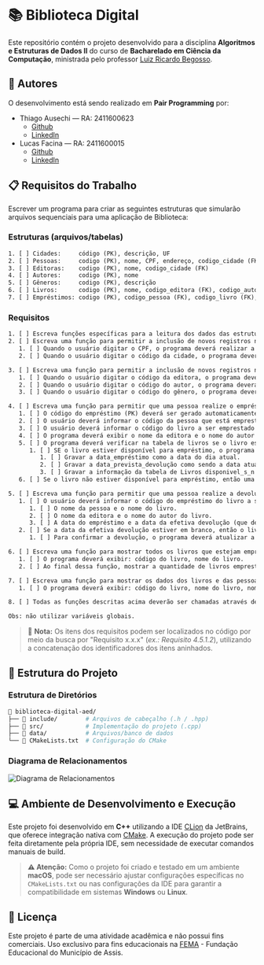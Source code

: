 # 📚 Biblioteca Digital

Este repositório contém o projeto desenvolvido para a disciplina **Algoritmos e Estruturas de Dados II** do curso de **Bacharelado em Ciência da Computação**, ministrada pelo professor [Luiz Ricardo Begosso](https://www.escavador.com/sobre/3201843/luiz-ricardo-begosso).

## 👥 Autores

O desenvolvimento está sendo realizado em **Pair Programming** por:

- Thiago Ausechi — RA: 2411600623
  - [Github](https://github.com/thiagoausechi)
  - [LinkedIn](https://www.linkedin.com/in/thiagoausechi/)
- Lucas Facina — RA: 2411600015
  - [Github](https://github.com/lucasfacina)
  - [LinkedIn](https://www.linkedin.com/in/lucasfacina/)

## 📋 Requisitos do Trabalho

Escrever um programa para criar as seguintes estruturas que simularão arquivos sequenciais para uma aplicação de Biblioteca:

### Estruturas (arquivos/tabelas)

```txt
1. [ ] Cidades:     código (PK), descrição, UF
2. [ ] Pessoas:     codigo (PK), nome, CPF, endereço, codigo_cidade (FK)
3. [ ] Editoras:    codigo (PK), nome, codigo_cidade (FK)
4. [ ] Autores:     codigo (PK), nome
5. [ ] Gêneros:     codigo (PK), descrição
6. [ ] Livros:      codigo (PK), nome, codigo_editora (FK), codigo_autor (FK), codigo_genero (FK), disponível_s_n
7. [ ] Empréstimos: codigo (PK), codigo_pessoa (FK), codigo_livro (FK), data_empréstimo, data_prevista_devolução, data_efetiva_devolução
```

### Requisitos

```txt
1. [ ] Escreva funções específicas para a leitura dos dados das estruturas.
2. [ ] Escreva uma função para permitir a inclusão de novos registros na tabela de pessoas.
   1. [ ] Quando o usuário digitar o CPF, o programa deverá realizar a validação do CPF.
   2. [ ] Quando o usuário digitar o código da cidade, o programa deverá buscar este código na tabela de cidades e exibir a descrição e UF da cidade.

3. [ ] Escreva uma função para permitir a inclusão de novos registros na tabela de livros.
   1. [ ] Quando o usuário digitar o código da editora, o programa deverá buscar este código na tabela de editoras e exibir o nome da editora.
   2. [ ] Quando o usuário digitar o código do autor, o programa deverá buscar este código na tabela de autores e exibir o nome do autor.
   3. [ ] Quando o usuário digitar o código do gênero, o programa deverá buscar este código na tabela de gêneros e exibir a descrição.

4. [ ] Escreva uma função para permitir que uma pessoa realize o empréstimo de um livro, cujas informações serão gravadas na tabela Empréstimos.
   1. [ ] O código do empréstimo (PK) deverá ser gerado automaticamente e sequencialmente a partir do último registro cadastrado.
   2. [ ] O usuário deverá informar o código da pessoa que está emprestando o livro e o programa deverá buscar este código na tabela de pessoas e exibi o nome da pessoa e o nome da sua cidade.
   3. [ ] O usuário deverá informar o código do livro a ser emprestado e o programa deverá buscar este código na tabela de livros e exibir o nome do livro.
   4. [ ] O programa deverá exibir o nome da editora e o nome do autor do livro.
   5. [ ] O programa deverá verificar na tabela de livros se o livro está disponível para empréstimo (disponivel_s_n = "S").
      1. [ ] SE o livro estiver disponível para empréstimo, o programa deverá:
         1. [ ] Gravar a data_empréstimo como a data do dia atual.
         2. [ ] Gravar a data_prevista_devolução como sendo a data atual mais sete dias.
         3. [ ] Gravar a informação da tabela de Livros disponivel_s_n = "N"
   6. [ ] Se o livro não estiver disponível para empréstimo, então uma mensagem deverá ser mostrado ao usuário e o empréstimo não será realizado.

5. [ ] Escreva uma função para permitir que uma pessoa realize a devolução de um livro.
   1. [ ] O usuário deverá informar o código do empréstimo do livro a ser devolvido e o programa deverá buscar este código na tabela de Empréstimos e exibir:
      1. [ ] O nome da pessoa e o nome do livro.
      2. [ ] O nome da editora e o nome do autor do livro.
      3. [ ] A data do empréstimo e a data da efetiva devolução (que deverá ser a data do dia atual).
   2. [ ] Se a data da efetiva devolução estiver em branco, então o livro ainda não foi devolvido e poderá ser devolvido neste momento.
      1. [ ] Para confirmar a devolução, o programa deverá atualizar a data da efetiva devolução com a data atual e atualizar o atributo da tabela de Livros disponivel_s_n = "S".

6. [ ] Escreva uma função para mostrar todos os livros que estejam emprestados, verificando a tabela de Livros: disponível_s_n = "N".
   1. [ ] O programa deverá exibir: código do livro, nome do livro.
   2. [ ] Ao final dessa função, mostrar a quantidade de livros emprestados e a quantidade de livros disponíveis para empréstimo.

7. [ ] Escreva uma função para mostrar os dados dos livros e das pessoas que estejam com a devolução em atraso (data_prevista_devolução < data atual).
   1. [ ] O programa deverá exibir: código do livro, nome do livro, nome da editora, nome do autor, data prevista da devolução, quantidade de dias em atraso.

8. [ ] Todas as funções descritas acima deverão ser chamadas através de um menu de opções que será chamado a partir da função main().

Obs: não utilizar variáveis globais.
```

> 📝 **Nota:** Os itens dos requisitos podem ser localizados no código por meio da busca por "Requisito x.x.x" (_ex.: Requisito 4.5.1.2_), utilizando a concatenação dos identificadores dos itens aninhados.

## 📁 Estrutura do Projeto

### Estrutura de Diretórios

```bash
📁 biblioteca-digital-aed/
├── 📁 include/        # Arquivos de cabeçalho (.h / .hpp)
├── 📁 src/            # Implementação do projeto (.cpp)
├── 📁 data/           # Arquivos/banco de dados
└── 📄 CMakeLists.txt  # Configuração do CMake
```

### Diagrama de Relacionamentos

![Diagrama de Relacionamentos](https://github.com/user-attachments/assets/20f71829-bf52-4b1d-8cf8-526823504ec6)

## 💻 Ambiente de Desenvolvimento e Execução

Este projeto foi desenvolvido em **C++** utilizando a IDE [CLion](https://www.jetbrains.com/clion/) da JetBrains, que oferece integração nativa com [CMake](https://cmake.org/).
A execução do projeto pode ser feita diretamente pela própria IDE, sem necessidade de executar comandos manuais de build.

> **⚠️ Atenção:**
> Como o projeto foi criado e testado em um ambiente **macOS**, pode ser necessário ajustar configurações específicas no `CMakeLists.txt` ou nas configurações da IDE para garantir a compatibilidade em sistemas **Windows** ou **Linux**.

## 📄 Licença

Este projeto é parte de uma atividade acadêmica e não possui fins comerciais.
Uso exclusivo para fins educacionais na [FEMA](https://fema.edu.br/) - Fundação Educacional do Município de Assis.
